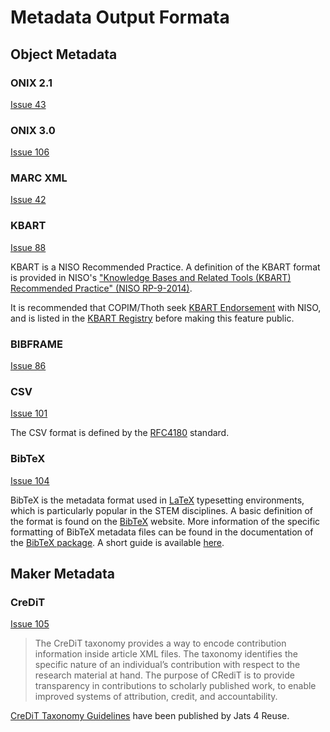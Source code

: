 # Metadata Output Formata

## Object Metadata

### ONIX 2.1
[Issue 43](https://github.com/thoth-pub/thoth/issues/43)

### ONIX 3.0
[Issue 106](https://github.com/thoth-pub/thoth/issues/106)

### MARC XML
[Issue 42](https://github.com/thoth-pub/thoth/issues/42)

### KBART
[Issue 88](https://github.com/thoth-pub/thoth/issues/88)

KBART is a NISO Recommended Practice. A definition of the KBART format is provided in NISO's ["Knowledge Bases and Related Tools (KBART) Recommended Practice" (NISO RP-9-2014)](https://www.niso.org/publications/rp/rp-9-2014/).

It is recommended that COPIM/Thoth seek [KBART Endorsement](https://www.niso.org/standards-committees/kbart/kbart-endorsement) with NISO, and is listed in the [KBART Registry](https://sites.google.com/site/kbartregistry/) before making this feature public.

### BIBFRAME
[Issue 86](https://github.com/thoth-pub/thoth/issues/86)

### CSV
[Issue 101](https://github.com/thoth-pub/thoth/issues/101)

The CSV format is defined by the [RFC4180](https://tools.ietf.org/html/rfc4180) standard.

### BibTeX
[Issue 104](https://github.com/thoth-pub/thoth/issues/104)

BibTeX is the metadata format used in [LaTeX](https://www.ctan.org/) typesetting environments, which is particularly popular in the STEM disciplines. A basic definition of the format is found on the [BibTeX](http://www.bibtex.org/Format/) website. More information of the specific formatting of BibTeX metadata files can be found in the documentation of the [BibTeX package](https://www.ctan.org/pkg/bibtex). A short guide is available [here](https://www.economics.utoronto.ca/osborne/latex/BIBTEX.HTM).

## Maker Metadata

### CreDiT
[Issue 105](https://github.com/thoth-pub/thoth/issues/105)

> The CreDiT taxonomy provides a way to encode contribution information inside article XML files. The taxonomy identifies the specific nature of an individual’s contribution with respect to the research material at hand. The purpose of CRediT is to provide transparency in contributions to scholarly published work, to enable improved systems of attribution, credit, and accountability.

[CreDiT Taxonomy Guidelines](https://jats4r.org/credit-taxonomy) have been published by Jats 4 Reuse.



